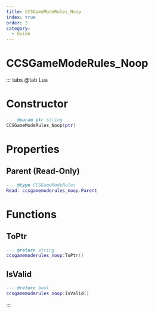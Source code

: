 ```yaml
---
title: CCSGameModeRules_Noop
index: true
order: 2
category:
  - Guide
---
```


# CCSGameModeRules_Noop

::: tabs
@tab Lua
# Constructor
```lua
--- @param ptr string
CCSGameModeRules_Noop(ptr)
```
# Properties
## Parent (Read-Only)
```lua
--- @type CCSGameModeRules
Read: ccsgamemoderules_noop.Parent
```
# Functions
## ToPtr
```lua
--- @return string
ccsgamemoderules_noop:ToPtr()
```
## IsValid
```lua
--- @return bool
ccsgamemoderules_noop:IsValid()
```

:::
